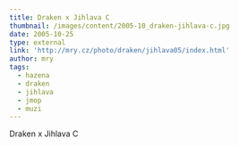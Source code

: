 ```yaml
---
title: Draken x Jihlava C
thumbnail: /images/content/2005-10_draken-jihlava-c.jpg
date: 2005-10-25
type: external
link: 'http://mry.cz/photo/draken/jihlava05/index.html'
author: mry
tags:
  - hazena
  - draken
  - jihlava
  - jmop
  - muzi
---
```

Draken x Jihlava C
